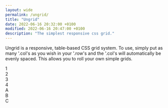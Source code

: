 ```yaml
---
layout: wide
permalink: /ungrid/
title: "Ungrid"
date: 2022-06-16 20:32:00 +0100 
modified: 2022-06-16 20:47:00 +0100 
description: "The simplest responsive css grid."
---
```


<div class="row">
    <p class="col">Ungrid is a responsive, table-based CSS grid system. To use, simply put as many '.col's as you wish in your '.row's and the '.col's will automatically be evenly spaced. This allows you to roll your own simple grids.</p>
</div>
<div class="row">
    <div class="col">1</div>
    <div class="col">2</div>
    <div class="col">3</div>
    <div class="col">4</div>
</div>

<div class="row">
    <div class="col">A</div>
    <div class="col">B</div>
    <div class="col">C</div>
</div>
